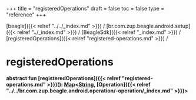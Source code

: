 +++
title = "registeredOperations"
draft = false
toc = false
type = "reference"
+++

[beagle]({{< relref "../../_index.md" >}}) / [br.com.zup.beagle.android.setup]({{< relref "../_index.md" >}}) / [BeagleSdk]({{< relref "_index.md" >}}) / [registeredOperations]({{< relref "registered-operations.md" >}}) / 



# registeredOperations  
  
<b><b>abstract fun [registeredOperations]({{< relref "registered-operations.md" >}})(): [Map](https://kotlinlang.org/api/latest/jvm/stdlib/kotlin.collections/-map/index.html)<[String](https://kotlinlang.org/api/latest/jvm/stdlib/kotlin/-string/index.html), [Operation]({{< relref "../../br.com.zup.beagle.android.operation/-operation/_index.md" >}})></b></b>  



